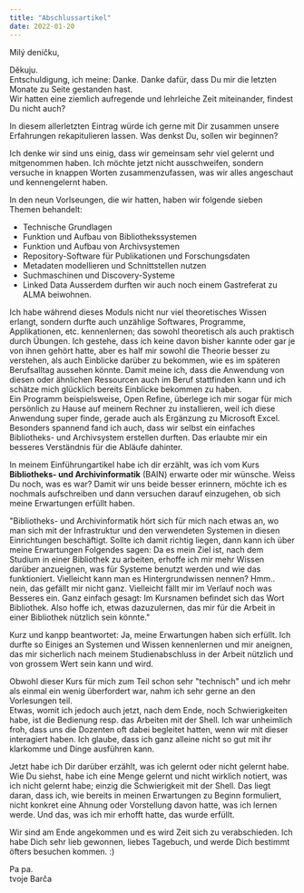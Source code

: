 ```yaml
---
title: "Abschlussartikel"
date: 2022-01-20
---
```


Milý deníčku,

Děkuju. <br>
Entschuldigung, ich meine: Danke. Danke dafür, dass Du mir die letzten Monate zu Seite gestanden hast. <br>
Wir hatten eine ziemlich aufregende und lehrleiche Zeit miteinander, findest Du nicht auch?

In diesem allerletzten Eintrag würde ich gerne mit Dir zusammen unsere Erfahrungen rekapitulieren lassen. Was denkst Du, sollen wir beginnen?

Ich denke wir sind uns einig, dass wir gemeinsam sehr viel gelernt und mitgenommen haben. Ich möchte jetzt nicht ausschweifen, sondern versuche in knappen Worten zusammenzufassen, was wir alles angeschaut und kennengelernt haben.

In den neun Vorlseungen, die wir hatten, haben wir folgende sieben Themen behandelt:
- Technische Grundlagen
- Funktion und Aufbau von Bibliothekssystemen
- Funktion und Aufbau von Archivsystemen
- Repository-Software für Publikationen und Forschungsdaten
- Metadaten modellieren und Schnittstellen nutzen
- Suchmaschinen und Discovery-Systeme
- Linked Data
Ausserdem durften wir auch noch einem Gastreferat zu ALMA beiwohnen.

Ich habe während dieses Moduls nicht nur viel theoretisches Wissen erlangt, sondern durfte auch unzählige Softwares, Programme, Applikationen, etc. kennenlernen; das sowohl theoretisch als auch praktisch durch Übungen. Ich gestehe, dass ich keine davon bisher kannte oder gar je von ihnen gehört hatte, aber es half mir sowohl die Theorie besser zu verstehen, als auch Einblicke darüber 
zu bekommen, wie es im späteren Berufsalltag aussehen könnte. Damit meine ich, dass die Anwendung von diesen oder ähnlichen Ressourcen auch im Beruf stattfinden kann und ich schätze mich glücklich bereits Einblicke bekommen zu haben. <br>
Ein Programm beispielsweise, Open Refine, überlege ich mir sogar für mich persönlich zu Hause auf meinem Rechner zu installieren, weil ich diese Anwendung super finde, gerade auch als Ergänzung zu Microsoft Excel. <br>
Besonders spannend fand ich auch, dass wir selbst ein einfaches Bibliotheks- und Archivsystem erstellen durften. Das erlaubte mir ein besseres Verständnis für die Abläufe dahinter.

In meinem Einführungartikel habe ich dir erzählt, was ich vom Kurs **Bibliotheks- und Archivinformatik** (BAIN) erwarte oder mir wünsche. Weiss Du noch, was es war? Damit wir uns beide besser erinnern, möchte ich es nochmals aufschreiben und dann versuchen darauf einzugehen, ob sich meine Erwartungen erfüllt haben.

"Bibliotheks- und Archivinformatik hört sich für mich nach etwas an, wo man sich mit der Infrastruktur und den verwendeten Systemen in diesen Einrichtungen beschäftigt. Sollte 
ich damit richtig liegen, dann kann ich über meine Erwartungen Folgendes sagen: Da es mein Ziel ist, nach dem Studium in einer Bibliothek zu arbeiten, erhoffe ich mir mehr 
Wissen darüber anzueignen, was für Systeme benutzt werden und wie das funktioniert. Vielleicht kann man es Hintergrundwissen nennen? Hmm.. nein, das gefällt mir nicht ganz. 
Vielleicht fällt mir im Verlauf noch was Besseres ein. Ganz einfach gesagt: Im Kursnamen befindet sich das Wort Bibliothek. Also hoffe ich, etwas dazuzulernen, das mir für die 
Arbeit in einer Bibliothek nützlich sein könnte."

Kurz und kanpp beantwortet: Ja, meine Erwartungen haben sich erfüllt. Ich durfte so Einiges an Systemen und Wissen kennenlernen und mir aneignen, das mir sicherlich nach meinem 
Studienabschluss in der Arbeit nützlich und von grossem Wert sein kann und wird.

Obwohl dieser Kurs für mich zum Teil schon sehr "technisch" und ich mehr als einmal ein wenig überfordert war, nahm ich sehr gerne an den Vorlesungen teil. <br>
Etwas, womit ich jedoch auch jetzt, nach dem Ende, noch Schwierigkeiten habe, ist die Bedienung resp. das Arbeiten mit der Shell. Ich war unheimlich froh, dass uns die Dozenten 
oft dabei begleitet hatten, wenn wir mit dieser interagiert haben. Ich glaube, dass ich ganz alleine nicht so gut mit ihr klarkomme und Dinge ausführen kann.

Jetzt habe ich Dir darüber erzählt, was ich gelernt oder nicht gelernt habe. Wie Du siehst, habe ich eine Menge gelernt und nicht wirklich notiert, was ich nicht gelernt habe; 
einzig die Schwierigkeit mit der Shell. Das liegt daran, dass ich, wie bereits in meinen Erwartungen zu Beginn formuliert, nicht konkret eine Ahnung oder Vorstellung davon hatte, was ich lernen werde. Und das, was ich mir erhofft hatte, das wurde erfüllt.

Wir sind am Ende angekommen und es wird Zeit sich zu verabschieden. Ich habe Dich sehr lieb gewonnen, liebes Tagebuch, und werde Dich bestimmt öfters besuchen kommen. :)

Pa pa. <br>
tvoje Barča
